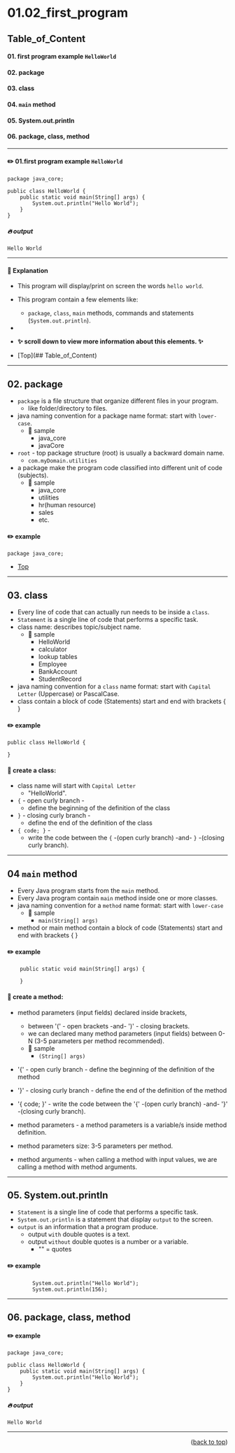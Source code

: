 <a name="topage"></a>

# 01.02_first_program


## Table_of_Content

#### **01.** first program example `HelloWorld`
#### **02.** package
#### **03.** class
#### **04.** `main` method
#### **05.** System.out.println
#### **06.** package, class, method


-----

#### ✏️ 01.first program example `HelloWorld`

```
package java_core;

public class HelloWorld {
	public static void main(String[] args) {
		System.out.println("Hello World");
	}
}
```

##### 🔥 output

```
Hello World
```


-----

#### 🔎 Explanation

* This program will display/print on screen the words `hello world`.
* This program contain a few elements like:
    * `package`, `class`, `main` methods, commands and statements (`System.out.println`).
*
* **✨ scroll down to view more information about this elements. ✨**

* [Top](## Table_of_Content)

----- 

## 02. package 
* `package` is a file structure that organize different files in your program.
   * like folder/directory to files.
* java naming convention for a package name format: start with `lower-case`.
   * 📍 sample
       * java_core
       * javaCore
* `root` - top package structure (root) is usually a backward domain name.
   * `com.myDomain.utilities`
* a package make the program code classified into different unit of code (subjects).
   * 📍 sample
       * java_core
       * utilities
       * hr(human resource)
       * sales
       * etc.
  
#### ✏️ example 
```
package java_core;
```

* [Top](##Table_of_Content)

-----

## 03. class

* Every line of code that can actually run needs to be inside a `class`.
* `Statement` is a single line of code that performs a specific task.
* class name: describes topic/subject name.
   * 📍 sample
      * HelloWorld
      * calculator
      * lookup tables
      * Employee
      * BankAccount
      * StudentRecord
* java naming convention for a `class` name format: start with `Capital Letter` (Uppercase) or PascalCase.
* class contain a block of code (Statements) start and end with brackets { }

#### ✏️ example  
```
public class HelloWorld {

}
```

#### 🔎 create a class:
   * class name will start with `Capital Letter`
      * "HelloWorld".
   * `{` - open curly branch -
      * define the beginning of the definition of the class 
   * `}` - closing curly branch -
      * define the end of the definition of the class
   * `{ code; }` -
      * write the code between the `{` -(open curly branch) -and- `}` -(closing curly branch).

-----

## 04 `main` method

* Every Java program starts from the `main` method.
* Every Java program contain `main` method inside one or more classes.
* java naming convention for a `method` name format: start with `lower-case`
   * 📍 sample
      * `main(String[] args)` 
* method or main method contain a block of code (Statements) start and end with brackets { }

#### ✏️ example 
```
	public static void main(String[] args) {

	}
```

#### 🔎 create a method:

* method parameters (input fields) declared inside brackets, 
   * between '(' - open brackets -and- ')' - closing brackets.
   * we can declared many method parameters (input fields) between 0-N (3-5 parameters per method recommended).
   * 📍 sample
      * `(String[] args)` 
* '{' - open curly branch - define the beginning of the definition of the method 
* '}' - closing curly branch - define the end of the definition of the method
* '{ code; }' - write the code between the '{' -(open curly branch) -and- '}' -(closing curly branch).

* method parameters - a method parameters is a variable/s inside method definition.
* method parameters size: 3-5 parameters per method.

* method arguments - when calling a method with input values, we are calling a method with method arguments.


-----

## 05. System.out.println

* `Statement` is a single line of code that performs a specific task.
* `System.out.println` is a statement that display `output` to the screen.
* `output` is an information that a program produce.
   * output `with` double quotes is a text.
   * output `without` double quotes is a number or a variable.
      * "" = quotes  

#### ✏️ example 
```
		System.out.println("Hello World");
		System.out.println(156);
```

----

## 06. package, class, method

#### ✏️ example 

```
package java_core;

public class HelloWorld {
	public static void main(String[] args) {
		System.out.println("Hello World");
	}
}
```

##### 🔥 output

```
Hello World
```

----

<p align="right">(<a href="#topage">back to top</a>)</p>
<br/>
<br/>
